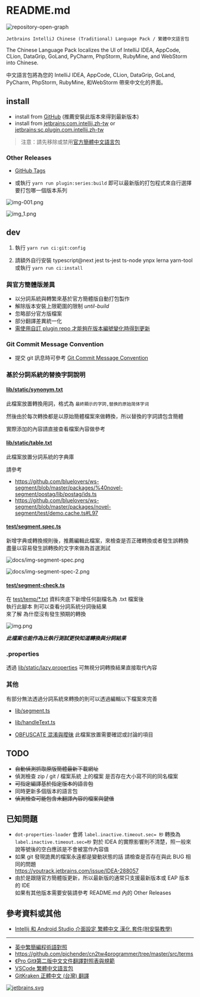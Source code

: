 # README.md

![repository-open-graph](repository-open-graph.png)

    Jetbrains IntelliJ Chinese (Traditional) Language Pack / 繁體中文語言包

The Chinese Language Pack localizes the UI of IntelliJ IDEA, AppCode, CLion, DataGrip, GoLand, PyCharm, PhpStorm, RubyMine, and WebStorm into Chinese.

中文語言包將為您的 IntelliJ IDEA, AppCode, CLion, DataGrip, GoLand, PyCharm, PhpStorm, RubyMine, 和WebStorm 帶來中文化的界面。

## install

- install from [GitHub](https://github.com/bluelovers/idea-l10n-zht/raw/master/plugin-dev-out/zh.jar) (推薦安裝此版本來得到最新版本)
- install from [jetbrains:com.intellij.zh-tw](https://plugins.jetbrains.com/plugin/18365-chinese-traditional-language-pack-----) or [jetbrains:sc.plugin.com.intellij.zh-tw](https://plugins.jetbrains.com/plugin/18574-chinese-traditional-language-pack-----)

> 注意：請先移除或禁用[官方簡體中文語言包](https://plugins.jetbrains.com/plugin/13710-chinese-simplified-language-pack----)

### Other Releases

- [GitHub Tags](https://github.com/bluelovers/idea-l10n-zht/tags)

- 或執行 `yarn run plugin:series:build` 即可以最新版的打包程式來自行選擇要打包哪一個版本系列

![img-001.png](docs/img-001.png)

![img_1.png](docs/img_1.png)

## dev

1. 執行 `yarn run ci:git:config`

2. 請額外自行安裝 typescript@next jest ts-jest ts-node ynpx lerna yarn-tool  
  或執行 `yarn run ci:install`

### 與官方簡體版差異

- 以分詞系統與轉繁來基於官方簡體版自動打包製作
- 解除版本安裝上限範圍的限制 *until-build*
- 忽略部分官方版檔案
- 部分翻譯差異統一化
- [需使用自訂 plugin repo 才能夠在版本編號變化時得到更新](https://github.com/bluelovers/idea-l10n-zht/discussions/25)

### Git Commit Message Convention

- 提交 git 訊息時可參考 [Git Commit Message Convention](.github/commit-convention.md)

### 基於分詞系統的替換字詞說明

#### [lib/static/synonym.txt](lib/static/synonym.txt)

此檔案放置轉換用詞，格式為 `最終顯示的字詞,替换的原始简体字词`

然後由於每次轉換都是以原始簡體檔案來做轉換，所以替換的字詞請包含簡體

實際添加的內容請直接查看檔案內容做參考

#### [lib/static/table.txt](lib/static/table.txt)

此檔案放置分詞系統的字典庫

請參考 

- https://github.com/bluelovers/ws-segment/blob/master/packages/%40novel-segment/postag/lib/postag/ids.ts
- https://github.com/bluelovers/ws-segment/blob/master/packages/novel-segment/test/demo.cache.ts#L97

#### [test/segment.spec.ts](test/segment.spec.ts)

新增字典或轉換規則後，推薦編輯此檔案，來檢查是否正確轉換或者發生誤轉換  
盡量以容易發生誤轉換的文字來做為首選測試

![docs/img-segment-spec.png](docs/img-segment-spec.png)

![docs/img-segment-spec-2.png](docs/img-segment-spec-2.png)

#### [test/segment-check.ts](test/segment-check.ts)

在 [test/temp/*.txt](test/temp) 資料夾底下新增任何副檔名為 .txt 檔案後  
執行此腳本 則可以查看分詞系統分詞後結果  
來了解 為什麼沒有發生預期的轉換

![img.png](docs/img.png)

**_此檔案也能作為比執行測試更快知道轉換與分詞結果_**

### .properties

透過 [lib/static/lazy.properties](lib/static/lazy.properties) 可無視分詞轉換結果直接取代內容

### 其他

有部分無法透過分詞系統來轉換的則可以透過編輯以下檔案來完善

- [lib/segment.ts](lib/segment.ts)
- [lib/handleText.ts](lib/handleText.ts)

- [OBFUSCATE 混淆與曖昧](OBFUSCATE.md) 此檔案放置需要確認或討論的項目

## TODO

- ~~自動偵測抓取原版簡體最新下載網址~~
- 偵測檢查 zip / git / 檔案系統 上的檔案 是否存在大小寫不同的同名檔案
- ~~可指定編譯基於指定版本的語言包~~
- 同時更新多個版本的語言包
- ~~偵測檢查可能包含未翻譯內容的檔案與鍵值~~

## 已知問題

- `dot-properties-loader` 會將 `label.inactive.timeout.sec= 秒` 轉換為 `label.inactive.timeout.sec=秒` 對於 IDEA 的實際影響則不清楚，照一般來說等號後的空白應該是不會被當作內容值
- 如果 git 發現詭異的檔案永遠都是變動狀態的話 請檢查是否存在與此 BUG 相同的問題  
  https://youtrack.jetbrains.com/issue/IDEA-288057
- 由於是跟隨官方簡體版更新，所以最新版的通常只支援最新版本或 EAP 版本的 IDE  
  如果有其他版本需要安裝請參考 README.md 內的 Other Releases

## 參考資料或其他

- [Intellij 和 Android Studio 介面設定 繁體中文 漢化 套件(附安裝教學)](https://www.ruyut.com/2022/01/Chinese-Traditional.html)

---

- [英中繁簡編程術語對照](https://www.limoritakeu.tech/2017/11/20/translation-terms/)
- https://github.com/pjchender/cn2tw4programmer/tree/master/src/terms
- [《Pro Git》第二版中文文件翻譯對照表與規範](https://gist.github.com/fntsrlike/cf1e96d60b6f34fab725599b06dfcb2a)
- [VSCode 繁體中文語言包](https://github.com/microsoft/vscode-loc/blob/main/i18n/vscode-language-pack-zh-hant/translations/main.i18n.json)
- [GitKraken 正體中文 (台灣) 翻譯](https://github.com/rogeraabbccdd/GitKraken-zh-tw)

[![jetbrains.svg](jetbrains.svg)](https://www.jetbrains.com/?from=idea-l10n-zht)
